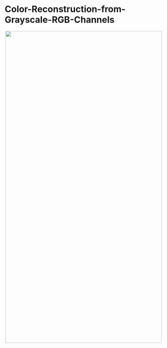 # Color-Reconstruction-from-Grayscale-RGB-Channels

<p align="center"><img src="https://github.com/user-attachments/assets/faa005cd-faa7-4e8a-a05a-3db92c6c3f84" width="500" height="1000"/></p>
